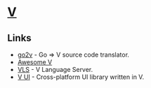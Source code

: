 # [V](https://github.com/vlang/v)

## Links

- [go2v](https://github.com/vlang/go2v) - Go => V source code translator.
- [Awesome V](https://github.com/vlang/awesome-v)
- [VLS](https://github.com/vlang/vls) - V Language Server.
- [V UI](https://github.com/vlang/ui) - Cross-platform UI library written in V.
